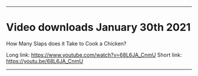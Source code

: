 
***

# Video downloads January 30th 2021

How Many Slaps does it Take to Cook a Chicken?

Long link: https://www.youtube.com/watch?v=68L6JA_CnmU
Short link: https://youtu.be/68L6JA_CnmU

***


